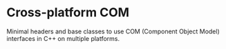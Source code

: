 # Cross-platform COM

Minimal headers and base classes to use COM (Component Object Model) interfaces in C++ on multiple platforms.
